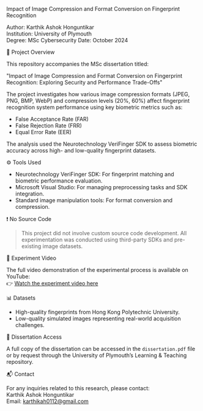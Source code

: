 
Impact of Image Compression and Format Conversion on Fingerprint Recognition

Author: Karthik Ashok Honguntikar  
Institution: University of Plymouth  
Degree: MSc Cybersecurity
Date: October 2024

 📄 Project Overview

This repository accompanies the MSc dissertation titled:

"Impact of Image Compression and Format Conversion on Fingerprint Recognition: Exploring Security and Performance Trade-Offs"

The project investigates how various image compression formats (JPEG, PNG, BMP, WebP) and compression levels (20%, 60%) affect fingerprint recognition system performance using key biometric metrics such as:

- False Acceptance Rate (FAR)  
- False Rejection Rate (FRR)  
- Equal Error Rate (EER)

The analysis used the Neurotechnology VeriFinger SDK to assess biometric accuracy across high- and low-quality fingerprint datasets.

⚙️ Tools Used

- Neurotechnology VeriFinger SDK: For fingerprint matching and biometric performance evaluation.
- Microsoft Visual Studio: For managing preprocessing tasks and SDK integration.
- Standard image manipulation tools: For format conversion and compression.

❗ No Source Code

> This project did not involve custom source code development. All experimentation was conducted using third-party SDKs and pre-existing image datasets.

🎥 Experiment Video

The full video demonstration of the experimental process is available on YouTube:  
👉 [Watch the experiment video here](https://youtu.be/M3e6xR3-ai4)

📊 Datasets

- High-quality fingerprints from Hong Kong Polytechnic University.
- Low-quality simulated images representing real-world acquisition challenges.

📘 Dissertation Access

A full copy of the dissertation can be accessed in the `dissertation.pdf` file or by request through the University of Plymouth’s Learning & Teaching repository.

📬 Contact

For any inquiries related to this research, please contact:  
Karthik Ashok Honguntikar  
Email: karthikah0112@gmail.com
